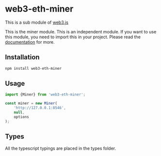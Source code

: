 # web3-eth-miner

This is a sub module of [web3.js][repo]

This is the miner module. This is an independent module. If you want to use this module, you need to import this in your project.
Please read the [documentation][docs] for more.

## Installation

```bash
npm install web3-eth-miner
```

## Usage

```js
import {Miner} from 'web3-eth-miner';

const miner = new Miner(
    'http://127.0.0.1:8546',
    null,
    options
);
```

## Types

All the typescript typings are placed in the types folder.

[docs]: http://web3js.readthedocs.io/en/1.0/
[repo]: https://github.com/ethereum/web3.js
